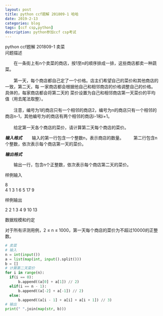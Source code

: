 ```yaml
---
layout: post
title: python ccf题解 201809-1 哈哈
date: 2019-2-13
categories: blog
tags: [ccf csp,python]
description: python参加ccf csp考试
---
```


python ccf题解 201809-1 卖菜       
问题描述     

　　在一条街上有n个卖菜的商店，按1至n的顺序排成一排，这些商店都卖一种蔬菜。<br>  
　　第一天，每个商店都自己定了一个价格。店主们希望自己的菜价和其他商店的一致，第二天，每  一家商店都会根据他自己和相邻商店的价格调整自己的价格。具体的，每家商店都会将第二天的  菜价设置为自己和相邻商店第一天菜价的平均值（用去尾法取整）。<br>     
　　注意，编号为1的商店只有一个相邻的商店2，编号为n的商店只有一个相邻的商店n-1，其他编号为i的商店有两个相邻的商店i-1和i+1。<br>  
　　给定第一天各个商店的菜价，请计算第二天每个商店的菜价。<br>

***输入格式***
　　输入的第一行包含一个整数n，表示商店的数量。
　　第二行包含n个整数，依次表示每个商店第一天的菜价。

***输出格式***

　　输出一行，包含n个正整数，依次表示每个商店第二天的菜价。

样例输入   

8  
4 1 3 1 6 5 17 9  

样例输出  

2 2 1 3 4 9 10 13  

数据规模和约定  

对于所有评测用例，2 ≤ n ≤ 1000，第一天每个商店的菜价为不超过10000的正整数。  

  ```python
# 卖菜
# 输入
n = int(input())
a = list(map(int, input().split()))
b = []
# 计算第二天菜价
for i in range(n):
    if(i == 0):
        b.append((a[0] + a[1]) // 2)
    elif(i == n - 1):
        b.append((a[-2] + a[-1]) // 2)
    else:
        b.append((a[i - 1] + a[i] + a[i + 1]) // 3)
# 输出
print(" ".join(map(str, b)))
  ```













